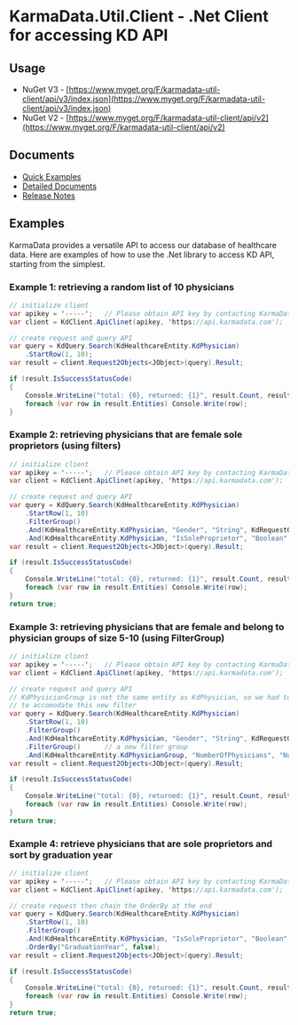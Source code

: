 # KarmaData.Util.Client - .Net Client for accessing KD API

## Usage
* NuGet V3 - [https://www.myget.org/F/karmadata-util-client/api/v3/index.json](https://www.myget.org/F/karmadata-util-client/api/v3/index.json)
* NuGet V2 - [https://www.myget.org/F/karmadata-util-client/api/v2](https://www.myget.org/F/karmadata-util-client/api/v2)

## Documents
* [Quick Examples](#examples)
* [Detailed Documents](https://github.com/karmadata/kd-public-docs/edit/master/kdcsharp/3.1/api/README.md)
* [Release Notes](https://github.com/karmadata/kd-public-docs/edit/master/kdcsharp/3.1/releasenotes.md)

## Examples
KarmaData provides a versatile API to access our database of healthcare data. Here are examples of how to use the .Net library to access KD API, starting from the simplest.

### Example 1: retrieving a random list of 10 physicians

```cs
// initialize client
var apikey = '-----';   // Please obtain API key by contacting KarmaData
var client = KdClient.ApiClinet(apikey, 'https://api.karmadata.com');

// create request and query API
var query = KdQuery.Search(KdHealthcareEntity.KdPhysician)
    .StartRow(1, 10);
var result = client.Request2Objects<JObject>(query).Result;

if (result.IsSuccessStatusCode)
{
    Console.WriteLine("total: {0}, returned: {1}", result.Count, result.Entities.Count);
    foreach (var row in result.Entities) Console.Write(row);
}
```

### Example 2: retrieving physicians that are female sole proprietors (using filters)

```cs
// initialize client
var apikey = '-----';   // Please obtain API key by contacting KarmaData
var client = KdClient.ApiClinet(apikey, 'https://api.karmadata.com');

// create request and query API
var query = KdQuery.Search(KdHealthcareEntity.KdPhysician)
    .StartRow(1, 10)
    .FilterGroup()
    .And(KdHealthcareEntity.KdPhysician, "Gender", "String", KdRequestOperator.Eq, "Female")
    .And(KdHealthcareEntity.KdPhysician, "IsSoleProprietor", "Boolean", KdRequestOperator.Eq, true);
var result = client.Request2Objects<JObject>(query).Result;

if (result.IsSuccessStatusCode)
{
    Console.WriteLine("total: {0}, returned: {1}", result.Count, result.Entities.Count);
    foreach (var row in result.Entities) Console.Write(row);
}
return true;

```

### Example 3: retrieving physicians that are female and belong to physician groups of size 5-10 (using FilterGroup)

```cs
// initialize client
var apikey = '-----';   // Please obtain API key by contacting KarmaData
var client = KdClient.ApiClinet(apikey, 'https://api.karmadata.com');

// create request and query API
// KdPhysicianGroup is not the same entity as KdPhysician, so we had to create a separate filter group
// to accomodate this new filter
var query = KdQuery.Search(KdHealthcareEntity.KdPhysician)
    .StartRow(1, 10)
    .FilterGroup()
    .And(KdHealthcareEntity.KdPhysician, "Gender", "String", KdRequestOperator.Eq, "Female")
    .FilterGroup()      // a new filter group
    .And(KdHealthcareEntity.KdPhysicianGroup, "NumberOfPhysicians", "Number", KdRequestOperator.Between, 5, 10);
var result = client.Request2Objects<JObject>(query).Result;

if (result.IsSuccessStatusCode)
{
    Console.WriteLine("total: {0}, returned: {1}", result.Count, result.Entities.Count);
    foreach (var row in result.Entities) Console.Write(row);
}
return true;
```

### Example 4: retrieve physicians that are sole proprietors and sort by graduation year

```cs
// initialize client
var apikey = '-----';   // Please obtain API key by contacting KarmaData
var client = KdClient.ApiClinet(apikey, 'https://api.karmadata.com');

// create request then chain the OrderBy at the end
var query = KdQuery.Search(KdHealthcareEntity.KdPhysician)
    .StartRow(1, 10)
    .FilterGroup()
    .And(KdHealthcareEntity.KdPhysician, "IsSoleProprietor", "Boolean", KdRequestOperator.Eq, true)
    .OrderBy("GraduationYear", false);
var result = client.Request2Objects<JObject>(query).Result;

if (result.IsSuccessStatusCode)
{
    Console.WriteLine("total: {0}, returned: {1}", result.Count, result.Entities.Count);
    foreach (var row in result.Entities) Console.Write(row);
}
return true;
```
